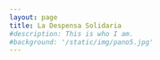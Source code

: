 ```yaml
---
layout: page
title: La Despensa Solidaria
#description: This is who I am. 
#background: '/static/img/pano5.jpg'
---
```

